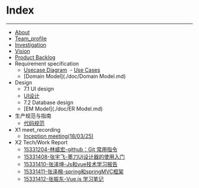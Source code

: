 

# Index
---
- [About](./doc/About.md)
- [Team_profile](./doc/Team_profile.md)
- [Investigation](./doc/Investigation.md)
- [Vision](./doc/Vision.md)
- [Product Backlog](./doc/Product_Backlog.md)
- Requirement specification
  - [Usecase Diagram](./doc/Usecase_Diagram.md)
  - [Use Cases](./doc/UseCase.md)
  - [Domain Model](./doc/Domain Model.md)
- Design
  - 7.1 UI design
  - [UI设计](https://github.com/Movie-ticket-Sale-System/UI-Design)
  - 7.2 Database design
  - [EM Model](./doc/ER Model.md)
- 生产规范与指南
  - [代码规范](./doc/Code_specification.md)
- X1 meet_recording
  - [Inception meeting(18/03/25)](./doc/Meet_recording.md)
- X2 Tech/Work Report
  - [15331204-林威宏-github：Git 常用指令](https://blog.csdn.net/linwh8/article/details/79779364)
  - [15331408-张宇飞-墨刀UI设计器的使用入门](https://blog.csdn.net/qq_40283873/article/details/79952023)
  - [15331410-张泽坤-Js和vue技术学习报告](https://blog.csdn.net/kunailin/article/details/79952796)
  - [15331411-张泽棉-spring和springMVC框架](https://blog.csdn.net/zzmian/article/details/79952698)
  - [15331412-张振东-Vue.js 学习笔记](https://shimo.im/docs/30nN5420V7syAOV1/)
